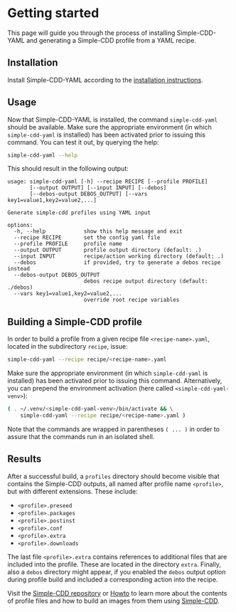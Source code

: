 # Getting started

This page will guide you through the process of installing Simple-CDD-YAML and
generating a Simple-CDD profile from a YAML recipe.

## Installation

Install Simple-CDD-YAML according to the [installation
instructions](installation.md).

## Usage

Now that Simple-CDD-YAML is installed, the command `simple-cdd-yaml` should be
available. Make sure the appropriate environment (in which `simple-cdd-yaml` is
installed) has been activated prior to issuing this command.  You can test it
out, by querying the help:

```bash
simple-cdd-yaml --help
```

This should result in the following output:

```console
usage: simple-cdd-yaml [-h] --recipe RECIPE [--profile PROFILE] 
       [--output OUTPUT] [--input INPUT] [--debos] 
       [--debos-output DEBOS_OUTPUT] [--vars key1=value1,key2=value2,...]

Generate simple-cdd profiles using YAML input

options:
  -h, --help            show this help message and exit
  --recipe RECIPE       set the config yaml file
  --profile PROFILE     profile name
  --output OUTPUT       profile output directory (default: .)
  --input INPUT         recipe/action working directory (default: .)
  --debos               if provided, try to generate a debos recipe instead
  --debos-output DEBOS_OUTPUT
                        debos recipe output directory (default: ./debos)
  --vars key1=value1,key2=value2,...
                        override root recipe variables
```

## Building a Simple-CDD profile

In order to build a profile from a given recipe file `<recipe-name>.yaml`,
located in the subdirectory `recipe`, issue:

```bash
simple-cdd-yaml --recipe recipe/<recipe-name>.yaml
``` 

Make sure the appropriate environment (in which `simple-cdd-yaml` is installed)
has been activated prior to issuing this command. Alternatively, you can
prepend the environment activation (here called `<simple-cdd-yaml-venv>`):

```bash
( . ~/.venv/<simple-cdd-yaml-venv>/bin/activate && \
    simple-cdd-yaml --recipe recipe/<recipe-name>.yaml )
```

Note that the commands are wrapped in parentheses `( ... )` in order to assure
that the commands run in an isolated shell.

## Results

After a successful build, a `profiles` directory should become visible that
contains the Simple-CDD outputs, all named after profile name `<profile>`, but with different extensions. These include:

- `<profile>.preseed`
- `<profile>.packages`
- `<profile>.postinst`
- `<profile>.conf`
- `<profile>.extra`
- `<profile>.downloads`

The last file `<profile>.extra` contains references to additional files that are
included into the profile. These are located in the directory `extra`. Finally,
also a `debos` directory might appear, if you enabled the `debos` output option
during profile build and included a corresponding action into the recipe.

Visit the [Simple-CDD repository](https://salsa.debian.org/debian/simple-cdd) or
[Howto](https://wiki.debian.org/Simple-CDD/Howto) to learn more about the
contents of profile files and how to build an images from them using [Simple-CDD](https://wiki.debian.org/Simple-CDD).

